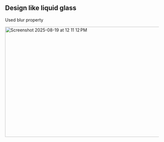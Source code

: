 <h2>Design like liquid glass</h2>

<p>Used blur property</p>

<img width="591" height="360" alt="Screenshot 2025-08-19 at 12 11 12 PM" src="https://github.com/user-attachments/assets/449002e5-5207-4c19-a393-303a8d66758e" />
